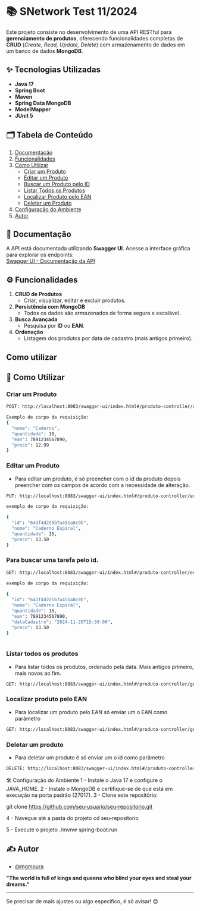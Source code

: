 # 📚 SNetwork Test 11/2024

Este projeto consiste no desenvolvimento de uma API RESTful para **gerenciamento de produtos**, oferecendo funcionalidades completas de **CRUD** (_Create, Read, Update, Delete_) com armazenamento de dados em um banco de dados **MongoDB**.

## ✨ Tecnologias Utilizadas

- **Java 17**
- **Spring Boot**
- **Maven**
- **Spring Data MongoDB**
- **ModelMapper**
- **JUnit 5**

 ## 🗂️ Tabela de Conteúdo

1. [Documentação](#-documentação)
2. [Funcionalidades](#-funcionalidades)
3. [Como Utilizar](#-como-utilizar)
   - [Criar um Produto](#criar-um-produto)
   - [Editar um Produto](#editar-um-produto)
   - [Buscar um Produto pelo ID](#buscar-um-produto-pelo-id)
   - [Listar Todos os Produtos](#listar-todos-os-produtos)
   - [Localizar Produto pelo EAN](#localizar-produto-pelo-ean)
   - [Deletar um Produto](#deletar-um-produto)
4. [Configuração do Ambiente](#-configuração-do-ambiente)
5. [Autor](#-autor)

## 📄 Documentação

A API está documentada utilizando **Swagger UI**. Acesse a interface gráfica para explorar os endpoints:  
[Swagger UI - Documentação da API](http://localhost:8083/swagger-ui/index.html)

## ⚙️ Funcionalidades

1. **CRUD de Produtos**
   - Criar, visualizar, editar e excluir produtos.
2. **Persistência com MongoDB**
   - Todos os dados são armazenados de forma segura e escalável.
3. **Busca Avançada**
   - Pesquisa por **ID** ou **EAN**.
4. **Ordenação**
   - Listagem dos produtos por data de cadastro (mais antigos primeiro).

## Como utilizar

## 🚀 Como Utilizar

### Criar um Produto

```bash
POST: http://localhost:8083/swagger-ui/index.html#/produto-controller/criar

Exemplo de corpo da requisição: 
{
  "nome": "Caderno",
  "quantidade": 10,
  "ean": 7891234567890,
  "preco": 12.99
}
```

### Editar um Produto
- Para editar um produto, é só preencher com o id da produto depois preencher com os campos de acordo com a necessidade de alteração.

```bash
PUT: http://localhost:8083/swagger-ui/index.html#/produto-controller/editar

exemplo de corpo da requisição:

{
  "id": "643f4d2d5b7a451a8c9b",
  "nome": "Caderno Espiral",
  "quantidade": 15,
  "preco": 13.50
}

```

### Para buscar uma tarefa pelo id.

```bash
GET: http://localhost:8083/swagger-ui/index.html#/produto-controller/editar

exemplo de corpo da requisição:
 
{
  "id": "643f4d2d5b7a451a8c9b",
  "nome": "Caderno Espiral",
  "quantidade": 15,
  "ean": 7891234567890,
  "dataCadastro": "2024-11-20T15:30:00",
  "preco": 13.50
}
 
```

### Listar todos os produtos

- Para listar todos os produtos, ordenado pela data. Mais antigos primeiro, mais novos ao fim.

```bash
GET: http://localhost:8083/swagger-ui/index.html#/produto-controller/getAll

```
### Localizar produto pelo EAN

- Para localizar um produto pelo EAN só enviar um o EAN como parâmetro
```bash
GET: http://localhost:8083/swagger-ui/index.html#/produto-controller/getByEan

```

### Deletar um produto

- Para deletar um produto é só enviar um o id como parâmetro
```bash
DELETE: http://localhost:8083/swagger-ui/index.html#/produto-controller/delete

```

🛠️ Configuração do Ambiente
1 - Instale o Java 17 e configure o JAVA_HOME.
2 - Instale o MongoDB e certifique-se de que está em execução na porta padrão (27017).
3 - Clone este repositório:

git clone https://github.com/seu-usuario/seu-repositorio.git

4 - Navegue até a pasta do projeto
cd seu-repositorio

5 - Execute o projeto
./mvnw spring-boot:run

## ✍️ Autor 
- [@mgmoura](https://www.instagram.com/mgmoura/)


**"The world is full of kings and queens who blind your eyes and steal your dreams."**

----

Se precisar de mais ajustes ou algo específico, é só avisar! 😊

